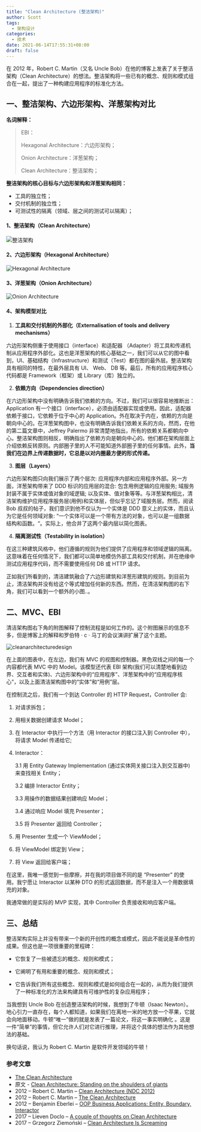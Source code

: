 ```yaml
---
title: "Clean Architecture (整洁架构)"
author: Scott
tags:
  - 架构设计
categories:
  - 技术
date: 2021-06-14T17:55:31+08:00
draft: false
---
```


在 2012 年，Robert C. Martin（又名 Uncle Bob）在他的博客上发表了关于整洁架构（Clean Architecture）的想法。整洁架构将一些已有的概念、规则和模式组合在一起，提出了一种构建应用程序的标准化方法。

<!--more-->



## 一、整洁架构、六边形架构、洋葱架构对比

**名词解释：**

> EBI：
>
> Hexagonal Architecture：六边形架构；
>
> Onion Architecture：洋葱架构；
>
> Clean Architecture：整洁架构；



**整洁架构的核心目标与六边形架构和洋葱架构相同：**

- 工具的独立性；
- 交付机制的独立性；
- 可测试性的隔离（领域、层之间的测试可以隔离）；



#### 1、整洁架构（Clean Architecture）

![整洁架构](https://blog-1252438081.cos.ap-shanghai.myqcloud.com/img/cleanarchitecture-5c6d7ec787d447a81b708b73abba1680.jpg)

#### 2、六边形架构（Hexagonal Architecture）

![Hexagonal Architecture](https://blog-1252438081.cos.ap-shanghai.myqcloud.com/img/hexagonal_original.gif)

#### 3、洋葱架构（Onion Architecture）

![Onion Architecture](https://blog-1252438081.cos.ap-shanghai.myqcloud.com/img/4ioq9.png)

#### 4、架构模型对比

1. **工具和交付机制的外部化（Externalisation of tools and delivery mechanisms）**

六边形架构侧重于使用接口（interface）和适配器 （Adapter）将工具和传递机制从应用程序外部化。这也是洋葱架构的核心基础之一，我们可以从它的图中看到，UI、基础结构（Infrastructure）和测试（Test）都在图的最外层。整洁架构具有相同的特性，在最外层具有 UI、 Web、 DB 等。最后，所有的应用程序核心代码都是 Framework（框架）或 Library（库）独立的。

2. **依赖方向（Dependencies direction）**

在六边形架构中没有明确告诉我们依赖的方向。不过，我们可以很容易地推断出：Application 有一个接口（interface），必须由适配器实现或使用。因此，适配器依赖于接口，它依赖于位于中心的 Application。外在取决于内在，依赖的方向是朝向中心的。在洋葱架构图中，也没有明确告诉我们依赖关系的方向，然而，在他的第二篇文章中，Jeffrey Palermo 非常清楚地指出，所有的依赖关系都朝向中心。整洁架构图则相反，明确指出了依赖方向是朝向中心的。他们都在架构层面上介绍依赖反转原则。内部圈子里的人不可能知道外部圈子里的任何事情。此外，**当我们在边界上传递数据时，它总是以对内圈最方便的形式传递。**

3. **图层（Layers）**

六边形架构图只向我们展示了两个层次: 应用程序内部和应用程序外部。另一方面，洋葱架构带来了 DDD 标识的应用层的混合: 包含用例逻辑的应用服务; 域服务封装不属于实体或值对象的域逻辑; 以及实体、值对象等等。与洋葱架构相比，清洁架构维护应用程序服务层(用例)和实体层，但似乎忘记了域服务层。然而，阅读 Bob 叔叔的帖子，我们意识到他不仅认为一个实体是 DDD 意义上的实体，而且认为它是任何领域对象: “一个实体可以是一个带有方法的对象，也可以是一组数据结构和函数。“。实际上，他合并了这两个最内层以简化图表。

4. **隔离测试性（Testability in isolation）**

在这三种建筑风格中，他们遵循的规则为他们提供了应用程序和领域逻辑的隔离。这意味着在任何情况下，我们都可以简单地模仿外部工具和交付机制，并在绝缘中测试应用程序代码，而不需要使用任何 DB 或 HTTP 请求。

正如我们所看到的，清洁建筑融合了六边形建筑和洋葱形建筑的规则。到目前为止，清洁架构并没有给这个等式增加任何新的东西。然而，在清洁架构图的右下角，我们可以看到一个额外的小图..。



## 二、MVC、EBI

清洁架构图右下角的附图解释了控制流程是如何工作的。这个附图展示的信息不多，但是博客上的解释和罗伯特 · c · 马丁的会议演讲扩展了这个主题。

![cleanarchitecturedesign](https://blog-1252438081.cos.ap-shanghai.myqcloud.com/img/cleanarchitecturedesign.png)

在上面的图表中，在左边，我们有 MVC 的视图和控制器。黑色双线之间的每一个内容都代表 MVC 中的 Model。该模型还代表 EBI 架构(我们可以清楚地看到边界、交互者和实体)、六边形架构中的“应用程序”、洋葱架构中的“应用程序核心”，以及上面清洁架构图中的“实体”和“用例”层。

在控制流之后，我们有一个到达 Controller 的 HTTP Request，Controller 会:

1. 对请求拆包；

2. 用相关数据创建请求 Model；

3. 在 Interactor 中执行一个方法（用 Interactor 的接口注入到 Controller 中），将请求 Model 传递给它;

4. Interactor：

   3.1 用 Entity Gateway Implementation (通过实体网关接口注入到交互器中) 来查找相关 Entity；

   3.2 编排 Interactor Entity；

   3.3 用操作的数据结果创建响应 Model；

   3.4 通过响应 Model 填充 Presenter；

   3.5 将 Presenter 返回给 Controller；

5. 用 Presenter 生成一个 ViewModel；

6. 将 ViewModel 绑定到 View；

7. 将 View 返回给客户端；

在这里，我唯一感觉到一些摩擦，并在我的项目做不同的是 “Presenter” 的使用。我宁愿让 Interactor 以某种 DTO 的形式返回数据，而不是注入一个用数据填充的对象。

我通常做的是实际的 MVP 实现，其中 Controller 负责接收和响应客户端。

## 三、总结

整洁架构实际上并没有带来一个新的开创性的概念或模式，因此不能说是革命性的成果。但这也是一项很重要的里程碑：

- 它恢复了一些被遗忘的概念、规则和模式；

- 它阐明了有用和重要的概念、规则和模式；

- 它告诉我们所有这些概念、规则和模式是如何组合在一起的，从而为我们提供了一种标准化的方法来构建具有可维护性的复杂应用程序；

当我想到 Uncle Bob 在创造整洁架构的时候，我想到了牛顿（Isaac Newton）。地心引力一直存在，每个人都知道，如果我们在离地一米的地方放一个苹果，它就会向地面移动。牛顿“唯一”做的就是发表了一篇论文，将这一事实明确化  。这是一件“简单”的事情，但它允许人们对它进行推理，并将这个具体的想法作为其他想法的基础。

换句话说，我认为 Robert C. Martin 是软件开发领域的牛顿！



### 参考文章

- [The Clean Architecture ](https://blog.8thlight.com/uncle-bob/2012/08/13/the-clean-architecture.html)
- 原文 - [Clean Architecture: Standing on the shoulders of giants](https://herbertograca.com/2017/09/28/clean-architecture-standing-on-the-shoulders-of-giants/)
- 2012 – Robert C. Martin – [Clean Architecture (NDC 2012)](https://youtu.be/Nltqi7ODZTM)
- 2012 – Robert C. Martin – [The Clean Architecture](https://blog.8thlight.com/uncle-bob/2012/08/13/the-clean-architecture.html)
- 2012 – Benjamin Eberlei – [OOP Business Applications: Entity, Boundary, Interactor](https://beberlei.de/2012/08/13/oop_business_applications_entity_boundary_interactor.html)
- 2017 – Lieven Doclo – [A couple of thoughts on Clean Architecture](https://www.insaneprogramming.be/article/2017/02/14/thoughts-on-clean-architecture/)
- 2017 – Grzegorz Ziemoński  – [Clean Architecture Is Screaming](https://dzone.com/articles/clean-architecture-is-screaming)

